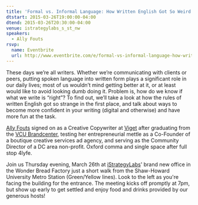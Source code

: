 ```yaml
---
title: 'Formal vs. Informal Language: How Written English Got So Weird'
dtstart: 2015-03-26T19:00:00-04:00
dtend: 2015-03-26T20:30:00-04:00
venue: istrategylabs_s_st_nw
speakers:
  - Ally Fouts
rsvp:
  name: Eventbrite
  url: http://www.eventbrite.com/e/formal-vs-informal-language-how-written-english-got-so-weird-tickets-16182120157
---
```


These days we’re all writers. Whether we’re communicating with clients or peers, putting spoken language into written form plays a significant role in our daily lives; most of us wouldn’t mind getting better at it, or at least would like to avoid looking dumb doing it. Problem is, how do we know if what we write is “right”? To find out, we’ll take a look at how the rules of written English got so strange in the first place, and talk about ways to become more confident in your writing (digital and otherwise) and have more fun at the task.

[Ally Fouts](http://www.allyfouts.com/) signed on as a Creative Copywriter at [Viget](http://viget.com/) after graduating from the [VCU Brandcenter](http://brandcenter.vcu.edu/), testing her entrepreneurial mettle as a Co-Founder of a boutique creative services ad agency, and serving as the Community Director of a DC area non-profit. Oxford comma and single space after full stop 4lyfe.

Join us Thursday evening, March 26th at [iStrategyLabs](http://istrategylabs.com/)' brand new office in the Wonder Bread Factory just a short walk from the Shaw-Howard University Metro Station (Green/Yellow lines). Look to the left as you're facing the building for the entrance. The meeting kicks off promptly at 7pm, but show up early to get settled and enjoy food and drinks provided by our generous hosts!